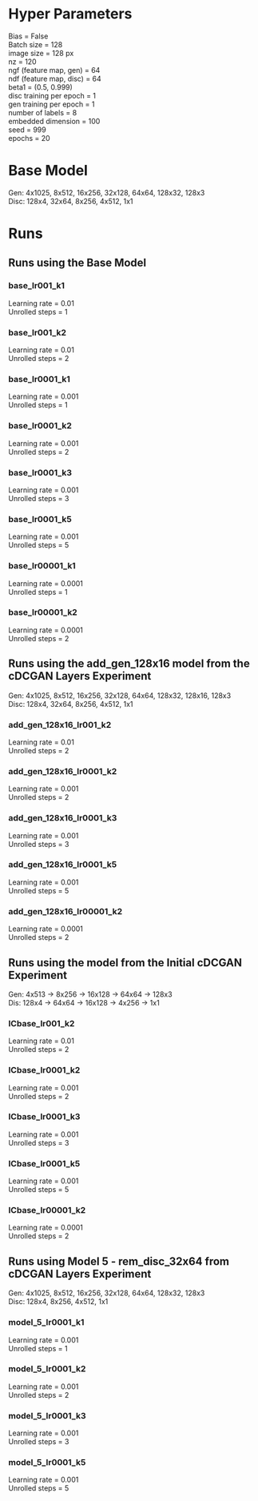# Hyper Parameters
Bias = False\
Batch size = 128\
image size = 128 px\
nz = 120\
ngf (feature map, gen) = 64\
ndf (feature map, disc) = 64\
beta1 = (0.5, 0.999)\
disc training per epoch = 1\
gen training per epoch = 1\
number of labels = 8\
embedded dimension = 100\
seed = 999\
epochs = 20

# Base Model
Gen: 4x1025, 8x512, 16x256, 32x128, 64x64, 128x32, 128x3\
Disc: 128x4, 32x64, 8x256, 4x512, 1x1

# Runs
## Runs using the Base Model
### base_lr001_k1
Learning rate = 0.01\
Unrolled steps = 1

### base_lr001_k2
Learning rate = 0.01\
Unrolled steps = 2

### base_lr0001_k1
Learning rate = 0.001\
Unrolled steps = 1

### base_lr0001_k2
Learning rate = 0.001\
Unrolled steps = 2

### base_lr0001_k3
Learning rate = 0.001\
Unrolled steps = 3

### base_lr0001_k5
Learning rate = 0.001\
Unrolled steps = 5

### base_lr00001_k1
Learning rate = 0.0001\
Unrolled steps = 1

### base_lr00001_k2
Learning rate = 0.0001\
Unrolled steps = 2

## Runs using the add_gen_128x16 model from the cDCGAN Layers Experiment
Gen: 4x1025, 8x512, 16x256, 32x128, 64x64, 128x32, 128x16, 128x3\
Disc: 128x4, 32x64, 8x256, 4x512, 1x1

### add_gen_128x16_lr001_k2
Learning rate = 0.01\
Unrolled steps = 2

### add_gen_128x16_lr0001_k2
Learning rate = 0.001\
Unrolled steps = 2

### add_gen_128x16_lr0001_k3
Learning rate = 0.001\
Unrolled steps = 3

### add_gen_128x16_lr0001_k5
Learning rate = 0.001\
Unrolled steps = 5

### add_gen_128x16_lr00001_k2
Learning rate = 0.0001\
Unrolled steps = 2

## Runs using the model from the Initial cDCGAN Experiment
Gen: 4x513 → 8x256 → 16x128 → 64x64 → 128x3\
Dis: 128x4 → 64x64 → 16x128 → 4x256 → 1x1

### ICbase_lr001_k2
Learning rate = 0.01\
Unrolled steps = 2

### ICbase_lr0001_k2
Learning rate = 0.001\
Unrolled steps = 2

### ICbase_lr0001_k3
Learning rate = 0.001\
Unrolled steps = 3

### ICbase_lr0001_k5
Learning rate = 0.001\
Unrolled steps = 5

### ICbase_lr00001_k2
Learning rate = 0.0001\
Unrolled steps = 2

## Runs using Model 5 - rem_disc_32x64 from cDCGAN Layers Experiment
Gen: 4x1025, 8x512, 16x256, 32x128, 64x64, 128x32,  128x3\
Disc: 128x4, 8x256, 4x512, 1x1

### model_5_lr0001_k1
Learning rate = 0.001\
Unrolled steps = 1

### model_5_lr0001_k2
Learning rate = 0.001\
Unrolled steps = 2

### model_5_lr0001_k3
Learning rate = 0.001\
Unrolled steps = 3

### model_5_lr0001_k5
Learning rate = 0.001\
Unrolled steps = 5